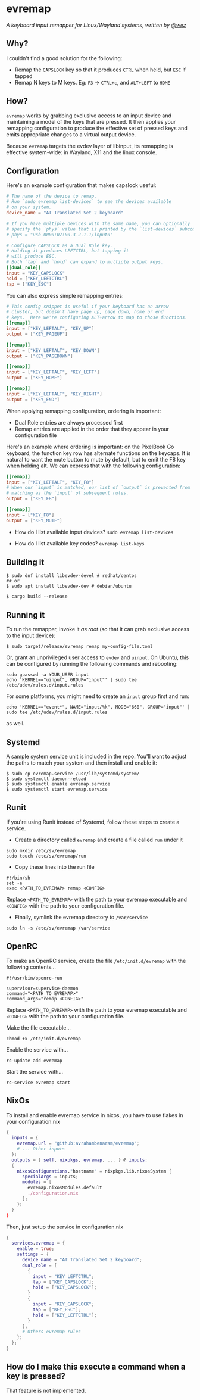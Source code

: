 # evremap

*A keyboard input remapper for Linux/Wayland systems, written by <a href="https://github.com/wez/">@wez</a>*

## Why?

I couldn't find a good solution for the following:

* Remap the `CAPSLOCK` key so that it produces `CTRL` when held, but `ESC` if tapped
* Remap N keys to M keys.  Eg: `F3` -> `CTRL+c`, and `ALT+LEFT` to `HOME`

## How?

`evremap` works by grabbing exclusive access to an input device and maintaining
a model of the keys that are pressed.  It then applies your remapping configuration
to produce the effective set of pressed keys and emits appropriate changes to a virtual
output device.

Because `evremap` targets the evdev layer of libinput, its remapping
is effective system-wide: in Wayland, X11 and the linux console.

## Configuration

Here's an example configuration that makes capslock useful:

```toml
# The name of the device to remap.
# Run `sudo evremap list-devices` to see the devices available
# on your system.
device_name = "AT Translated Set 2 keyboard"

# If you have multiple devices with the same name, you can optionally
# specify the `phys` value that is printed by the `list-devices` subcommand
# phys = "usb-0000:07:00.3-2.1.1/input0"

# Configure CAPSLOCK as a Dual Role key.
# Holding it produces LEFTCTRL, but tapping it
# will produce ESC.
# Both `tap` and `hold` can expand to multiple output keys.
[[dual_role]]
input = "KEY_CAPSLOCK"
hold = ["KEY_LEFTCTRL"]
tap = ["KEY_ESC"]
```

You can also express simple remapping entries:

```toml
# This config snippet is useful if your keyboard has an arrow
# cluster, but doesn't have page up, page down, home or end
# keys.  Here we're configuring ALT+arrow to map to those functions.
[[remap]]
input = ["KEY_LEFTALT", "KEY_UP"]
output = ["KEY_PAGEUP"]

[[remap]]
input = ["KEY_LEFTALT", "KEY_DOWN"]
output = ["KEY_PAGEDOWN"]

[[remap]]
input = ["KEY_LEFTALT", "KEY_LEFT"]
output = ["KEY_HOME"]

[[remap]]
input = ["KEY_LEFTALT", "KEY_RIGHT"]
output = ["KEY_END"]
```

When applying remapping configuration, ordering is important:

* Dual Role entries are always processed first
* Remap entries are applied in the order that they appear in
  your configuration file

Here's an example where ordering is important: on the PixelBook Go keyboard,
the function key row has alternate functions on the keycaps.  It is natural
to want the mute button to mute by default, but to emit the F8 key when
holding alt.  We can express that with the following configuration:

```toml
[[remap]]
input = ["KEY_LEFTALT", "KEY_F8"]
# When our `input` is matched, our list of `output` is prevented from
# matching as the `input` of subsequent rules.
output = ["KEY_F8"]

[[remap]]
input = ["KEY_F8"]
output = ["KEY_MUTE"]
```

* How do I list available input devices?
  `sudo evremap list-devices`

* How do I list available key codes?
  `evremap list-keys`

## Building it

```console
$ sudo dnf install libevdev-devel # redhat/centos
## or
$ sudo apt install libevdev-dev # debian/ubuntu

$ cargo build --release
```

## Running it

To run the remapper, invoke it *as root* (so that it can grab exclusive access to the input device):

```console
$ sudo target/release/evremap remap my-config-file.toml
```

Or, grant an unprivileged user access to `evdev` and `uinput`.
On Ubuntu, this can be configured by running the following commands and rebooting:

```
sudo gpasswd -a YOUR_USER input
echo 'KERNEL=="uinput", GROUP="input"' | sudo tee /etc/udev/rules.d/input.rules
```

For some platforms, you might need to create an `input` group first and run:
```
echo 'KERNEL=="event*", NAME="input/%k", MODE="660", GROUP="input"' | sudo tee /etc/udev/rules.d/input.rules
```
as well.

## Systemd

A sample system service unit is included in the repo.  You'll want to adjust the paths to match
your system and then install and enable it:

```console
$ sudo cp evremap.service /usr/lib/systemd/system/
$ sudo systemctl daemon-reload
$ sudo systemctl enable evremap.service
$ sudo systemctl start evremap.service
```

## Runit

If you're using Runit instead of Systemd, follow these steps to create a service.

* Create a directory called `evremap` and create a file called `run` under it
```console
sudo mkdir /etc/sv/evremap
sudo touch /etc/sv/evremap/run
```

* Copy these lines into the run file
```console
#!/bin/sh
set -e 
exec <PATH_TO_EVREMAP> remap <CONFIG>
```

Replace `<PATH_TO_EVREMAP>` with the path to your evremap executable and `<CONFIG>` with the path to your configuration file.

* Finally, symlink the evremap directory to `/var/service`
```console
sudo ln -s /etc/sv/evremap /var/service
```

## OpenRC

To make an OpenRC service, create the file `/etc/init.d/evremap` with the following contents...

```console
#!/usr/bin/openrc-run

supervisor=supervise-daemon
command="<PATH_TO_EVREMAP>"
command_args="remap <CONFIG>"
```

Replace `<PATH_TO_EVREMAP>` with the path to your evremap executable and `<CONFIG>` with the path to your configuration file.

Make the file executable...

```console
chmod +x /etc/init.d/evremap
```

Enable the service with...

```console
rc-update add evremap
```

Start the service with...

```console
rc-service evremap start
```

## NixOs

To install and enable evremap service in nixos, you have to use flakes in your configuration.nix

```nix
{
  inputs = {
    evremap.url = "github:avrahambenaram/evremap";
    # ... Other inputs
  };
  outputs = { self, nixpkgs, evremap, ... } @ inputs:
  {
    nixosConfigurations."hostname" = nixpkgs.lib.nixosSystem {
      specialArgs = inputs;
      modules = [
        evremap.nixosModules.default
        ./configuration.nix
      ];
    };
  }
}
```

Then, just setup the service in configuration.nix

```nix
{
  services.evremap = {
    enable = true;
    settings = {
      device_name = "AT Translated Set 2 keyboard";
      dual_role = [
        {
          input = "KEY_LEFTCTRL";
          tap = ["KEY_CAPSLOCK"];
          hold = ["KEY_CAPSLOCK"];
        }
        {
          input = "KEY_CAPSLOCK";
          tap = ["KEY_ESC"];
          hold = ["KEY_LEFTCTRL"];
        }
      ];
      # Others evremap rules
    };
  };
}
```


## How do I make this execute a command when a key is pressed?

That feature is not implemented.
